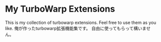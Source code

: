 # My TurboWarp Extensions
This is my collection of turbowarp extensions. Feel free to use them as you like.
俺が作ったturbowarp拡張機能集です。
自由に使ってもらって構いません。
